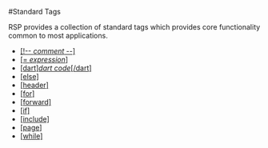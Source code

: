 #Standard Tags

RSP provides a collection of standard tags which provides core functionality common to most applications.

* [[!-- *comment* --]](!--.md)
* [[= *expression*]](=.md)
* [[dart]*dart code*[/dart]](dart.md)
* [[else]](else.md)
* [[header]](header.md)
* [[for]](for.md)
* [[forward]](forward.md)
* [[if]](if.md)
* [[include]](include.md)
* [[page]](page.md)
* [[while]](while.md)

